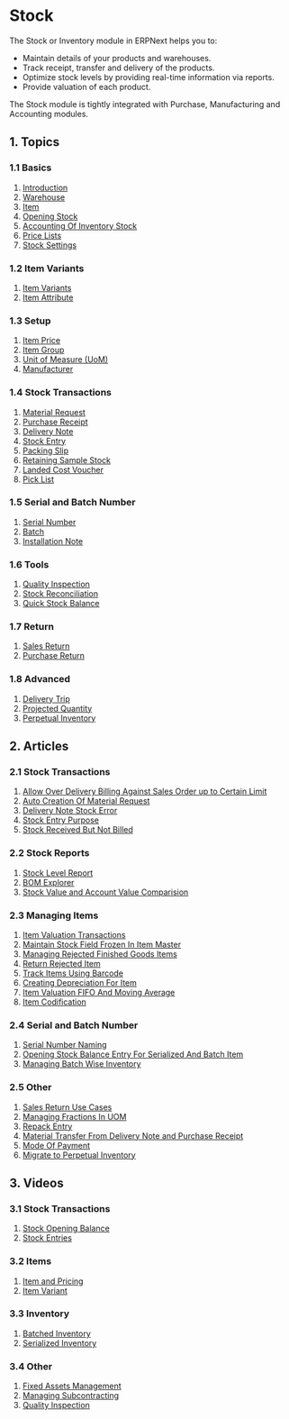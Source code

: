 <!-- add-breadcrumbs -->
# Stock
The Stock or Inventory module in ERPNext helps you to:

* Maintain details of your products and warehouses.
* Track receipt, transfer and delivery of the products.
* Optimize stock levels by providing real-time information via reports.
* Provide valuation of each product.

The Stock module is tightly integrated with Purchase, Manufacturing and Accounting modules.

## 1. Topics

### 1.1 Basics
1. [Introduction](/docs/user/manual/en/stock/introduction)
1. [Warehouse](/docs/user/manual/en/stock/warehouse)
1. [Item](/docs/user/manual/en/stock/item)
1. [Opening Stock](/docs/user/manual/en/stock/opening-stock)
1. [Accounting Of Inventory Stock](/docs/user/manual/en/stock/accounting-of-inventory-stock)
1. [Price Lists](/docs/user/manual/en/stock/price-lists)
1. [Stock Settings](/docs/user/manual/en/stock/stock-settings)

### 1.2 Item Variants
1. [Item Variants](/docs/user/manual/en/stock/item-variants)
1. [Item Attribute](/docs/user/manual/en/stock/item-attribute)

### 1.3 Setup
1. [Item Price](/docs/user/manual/en/stock/item-price)
1. [Item Group](/docs/user/manual/en/stock/item-group)
1. [Unit of Measure (UoM)](/docs/user/manual/en/stock/uom)
1. [Manufacturer](/docs/user/manual/en/stock/manufacturer)

### 1.4 Stock Transactions
1. [Material Request](/docs/user/manual/en/stock/material-request)
1. [Purchase Receipt](/docs/user/manual/en/stock/purchase-receipt)
1. [Delivery Note](/docs/user/manual/en/stock/delivery-note)
1. [Stock Entry](/docs/user/manual/en/stock/stock-entry)
1. [Packing Slip](/docs/user/manual/en/stock/packing-slip)
1. [Retaining Sample Stock](/docs/user/manual/en/stock/retain-sample-stock)
1. [Landed Cost Voucher](/docs/user/manual/en/stock/landed-cost-voucher)
1. [Pick List](/docs/user/manual/en/stock/pick-list)

### 1.5 Serial and Batch Number
1. [Serial Number](/docs/user/manual/en/stock/serial-no)
1. [Batch](/docs/user/manual/en/stock/batch)
1. [Installation Note](/docs/user/manual/en/stock/installation-note)

### 1.6 Tools
1. [Quality Inspection](/docs/user/manual/en/stock/quality-inspection)
1. [Stock Reconciliation](/docs/user/manual/en/stock/stock-reconciliation)
1. [Quick Stock Balance](/docs/user/manual/en/stock/quick-stock-balance)

### 1.7 Return
1. [Sales Return](/docs/user/manual/en/stock/sales-return)
1. [Purchase Return](/docs/user/manual/en/stock/purchase-return)

### 1.8 Advanced
1. [Delivery Trip](/docs/user/manual/en/stock/delivery-trip)
1. [Projected Quantity](/docs/user/manual/en/stock/projected-quantity)
1. [Perpetual Inventory](/docs/user/manual/en/stock/perpetual-inventory)

## 2. Articles
### 2.1 Stock Transactions
1. [Allow Over Delivery Billing Against Sales Order up to Certain Limit](/docs/user/manual/en/stock/articles/allow-over-delivery-billing-against-sales-order-upto-certain-limit)
1. [Auto Creation Of Material Request](/docs/user/manual/en/stock/articles/auto-creation-of-material-request)
1. [Delivery Note Stock Error](/docs/user/manual/en/stock/articles/delivery-note-stock-error)
1. [Stock Entry Purpose](/docs/user/manual/en/stock/articles/stock-entry-purpose)
1. [Stock Received But Not Billed](/docs/user/manual/en/stock/articles/stock-received-but-not-billed)

### 2.2 Stock Reports
1. [Stock Level Report](/docs/user/manual/en/stock/stock-level-report)
1. [BOM Explorer](/docs/user/manual/en/stock/bom_explorer)
1. [Stock Value and Account Value Comparision](/docs/user/manual/en/stock/stock-value-account-value-comparison)

### 2.3 Managing Items
1. [Item Valuation Transactions](/docs/user/manual/en/stock/articles/item-valuation-transactions)
1. [Maintain Stock Field Frozen In Item Master](/docs/user/manual/en/stock/articles/maintain-stock-field-frozen-in-item-master)
1. [Managing Rejected Finished Goods Items](/docs/user/manual/en/stock/articles/managing-rejected-finished-goods-items)
1. [Return Rejected Item](/docs/user/manual/en/stock/articles/return-rejected-item)
1. [Track Items Using Barcode](/docs/user/manual/en/stock/articles/track-items-using-barcode)
1. [Creating Depreciation For Item](/docs/user/manual/en/stock/articles/creating-depreciation-for-item)
1. [Item Valuation FIFO And Moving Average](/docs/user/manual/en/stock/articles/item-valuation-fifo-and-moving-average)
1. [Item Codification](/docs/user/manual/en/stock/articles/item-codification)

### 2.4 Serial and Batch Number
1. [Serial Number Naming](/docs/user/manual/en/stock/articles/serial-no-naming)
1. [Opening Stock Balance Entry For Serialized And Batch Item](/docs/user/manual/en/stock/articles/opening-stock-balance-entry-for-serialized-and-batch-item)
1. [Managing Batch Wise Inventory](/docs/user/manual/en/stock/articles/managing-batch-wise-inventory)

### 2.5 Other
1. [Sales Return Use Cases](/docs/user/manual/en/stock/articles/sales-return-use-cases)
1. [Managing Fractions In UOM](/docs/user/manual/en/stock/articles/managing-fractions-in-uom)
1. [Repack Entry](/docs/user/manual/en/stock/articles/repack-entry)
1. [Material Transfer From Delivery Note and Purchase Receipt](/docs/user/manual/en/stock/articles/material-transfer-from-delivery-note)
1. [Mode Of Payment](/docs/user/manual/en/stock/articles/mode_of_payment)
1. [Migrate to Perpetual Inventory](/docs/user/manual/en/stock/articles/migrate-to-perpetual-inventory)

## 3. Videos

### 3.1 Stock Transactions
1. [Stock Opening Balance](/docs/user/videos/learn/opening-stock)
1. [Stock Entries](/docs/user/videos/learn/stock-entries)

### 3.2 Items
1. [Item and Pricing](/docs/user/videos/learn/item)
1. [Item Variant](/docs/user/videos/learn/item-variant)

### 3.3 Inventory
1. [Batched Inventory](/docs/user/videos/learn/batch-inventory)
1. [Serialized Inventory](/docs/user/videos/learn/serialized-inventory)

### 3.4 Other
1. [Fixed Assets Management](/docs/user/videos/learn/fixed-assets)
1. [Managing Subcontracting](/docs/user/videos/learn/subcontracting)
1. [Quality Inspection](/docs/user/videos/learn/quality-inspection)
